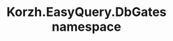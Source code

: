 ---
title: Korzh.EasyQuery.DbGates namespace
slug: api-reference/korzh-easyquery-odpcoregate/korzh-easyquery-dbgates-namespace/__section
---